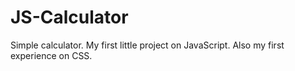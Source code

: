 # JS-Calculator

Simple calculator.
My first little project on JavaScript. 
Also my first experience on CSS.
